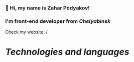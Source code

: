 ### 👋 Hi, my name is **Zahar Podyakov**!
### I'm **front-end developer** from *Сhelyabinsk*

Check my website: /

# *Technologies and languages*
